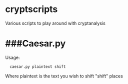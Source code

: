 cryptscripts
============

Various scripts to play around with cryptanalysis

###Caesar.py 
============
  Usage:
  
      caesar.py plaintext shift
  
  Where plaintext is the text you wish to shift "shift" places
